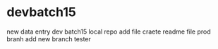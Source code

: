 # devbatch15
new data entry dev batch15
local repo add file
craete readme file prod branh
add new branch tester 
